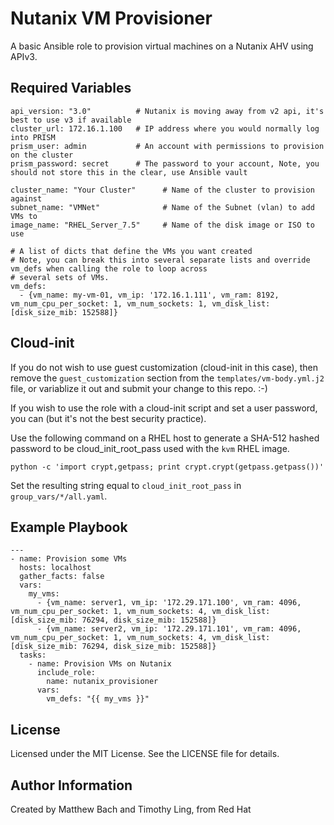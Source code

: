 Nutanix VM Provisioner
=========

A basic Ansible role to provision virtual machines on a Nutanix AHV using APIv3.

Required Variables
------------
```
api_version: "3.0"          # Nutanix is moving away from v2 api, it's best to use v3 if available
cluster_url: 172.16.1.100   # IP address where you would normally log into PRISM
prism_user: admin           # An account with permissions to provision on the cluster
prism_password: secret      # The password to your account, Note, you should not store this in the clear, use Ansible vault

cluster_name: "Your Cluster"      # Name of the cluster to provision against
subnet_name: "VMNet"              # Name of the Subnet (vlan) to add VMs to
image_name: "RHEL_Server_7.5"     # Name of the disk image or ISO to use

# A list of dicts that define the VMs you want created
# Note, you can break this into several separate lists and override vm_defs when calling the role to loop across
# several sets of VMs.
vm_defs:
  - {vm_name: my-vm-01, vm_ip: '172.16.1.111', vm_ram: 8192, vm_num_cpu_per_socket: 1, vm_num_sockets: 1, vm_disk_list: [disk_size_mib: 152588]}
```


Cloud-init
----------
If you do not wish to use guest customization (cloud-init in this case), then remove the `guest_customization` section from the `templates/vm-body.yml.j2` file, or variablize it out and submit your change to this repo. :-)

If you wish to use the role with a cloud-init script and set a user password, you can (but it's not the best security practice).

Use the following command on a RHEL host to generate a SHA-512 hashed password to be cloud_init_root_pass used with the `kvm` RHEL image.

`python -c 'import crypt,getpass; print crypt.crypt(getpass.getpass())'`

Set the resulting string equal to `cloud_init_root_pass` in `group_vars/*/all.yaml`.

Example Playbook
----------------
```
---
- name: Provision some VMs
  hosts: localhost
  gather_facts: false
  vars:
    my_vms:
      - {vm_name: server1, vm_ip: '172.29.171.100', vm_ram: 4096, vm_num_cpu_per_socket: 1, vm_num_sockets: 4, vm_disk_list: [disk_size_mib: 76294, disk_size_mib: 152588]}
      - {vm_name: server2, vm_ip: '172.29.171.101', vm_ram: 4096, vm_num_cpu_per_socket: 1, vm_num_sockets: 4, vm_disk_list: [disk_size_mib: 76294, disk_size_mib: 152588]}
  tasks:
    - name: Provision VMs on Nutanix
      include_role:
        name: nutanix_provisioner
      vars:
        vm_defs: "{{ my_vms }}"
```



License
-------

Licensed under the MIT License. See the LICENSE file for details.


Author Information
------------------

Created by Matthew Bach and Timothy Ling, from Red Hat
